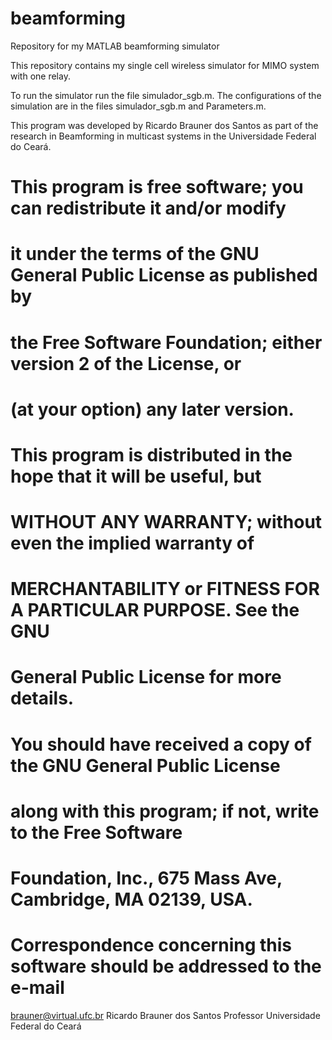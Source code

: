 # beamforming
Repository for my MATLAB beamforming simulator

This repository contains my single cell wireless simulator for MIMO system with one relay.

To run the simulator run the file simulador_sgb.m. The configurations of the simulation are in the files simulador_sgb.m and Parameters.m.

This program was developed by Ricardo Brauner dos Santos as part of the research in Beamforming in multicast systems in the Universidade Federal do Ceará.

# This program is free software; you can redistribute it and/or modify
# it under the terms of the GNU General Public License as published by
# the Free Software Foundation; either version 2 of the License, or
# (at your option) any later version.
#
# This program is distributed in the hope that it will be useful, but
# WITHOUT ANY WARRANTY; without even the implied warranty of
# MERCHANTABILITY or FITNESS FOR A PARTICULAR PURPOSE. See the GNU
# General Public License for more details.
#
# You should have received a copy of the GNU General Public License
# along with this program; if not, write to the Free Software
# Foundation, Inc., 675 Mass Ave, Cambridge, MA 02139, USA.
#
# Correspondence concerning this software should be addressed to the e-mail
brauner@virtual.ufc.br
Ricardo Brauner dos Santos
Professor
Universidade Federal do Ceará
